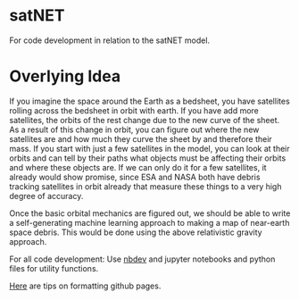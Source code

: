 # satNET
For code development in relation to the satNET model.

# **Overlying Idea**
If you imagine the space around the Earth as a bedsheet, you have satellites rolling across the bedsheet in orbit with earth. 
If you have add more satellites, the orbits of the rest change due to the new curve of the sheet. 
As a result of this change in orbit, you can figure out where the new satellites are and how much they curve the sheet by and therefore their mass. 
If you start with just a few satellites in the model, you can look at their orbits and can tell by their paths what objects must be affecting their orbits and where these objects are.
If we can only do it for a few satellites, it already would show promise, since ESA and NASA both have debris tracking satellites in orbit already that measure these things to a very high degree of accuracy.

Once the basic orbital mechanics are figured out, we should be able to write a self-generating machine learning approach to making a map of near-earth space debris.
This would be done using the above relativistic gravity approach.

For all code development: Use [nbdev](https://github.com/fastai/nbdev) and jupyter notebooks and python files for utility functions.

[Here](https://docs.github.com/en/free-pro-team@latest/github/writing-on-github/basic-writing-and-formatting-syntax) are tips on formatting github pages.
